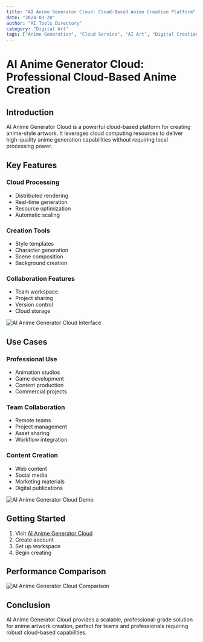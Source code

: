 ```yaml
---
title: "AI Anime Generator Cloud: Cloud-Based Anime Creation Platform"
date: "2024-03-20"
author: "AI Tools Directory"
category: "Digital Art"
tags: ["Anime Generation", "Cloud Service", "AI Art", "Digital Creation"]
---
```


# AI Anime Generator Cloud: Professional Cloud-Based Anime Creation

## Introduction

AI Anime Generator Cloud is a powerful cloud-based platform for creating anime-style artwork. It leverages cloud computing resources to deliver high-quality anime generation capabilities without requiring local processing power.

## Key Features

### Cloud Processing
- Distributed rendering
- Real-time generation
- Resource optimization
- Automatic scaling

### Creation Tools
- Style templates
- Character generation
- Scene composition
- Background creation

### Collaboration Features
- Team workspace
- Project sharing
- Version control
- Cloud storage

![AI Anime Generator Cloud Interface](/imgs/ai-anime-generator-cloud/interface.jpg)

## Use Cases

### Professional Use
- Animation studios
- Game development
- Content production
- Commercial projects

### Team Collaboration
- Remote teams
- Project management
- Asset sharing
- Workflow integration

### Content Creation
- Web content
- Social media
- Marketing materials
- Digital publications

![AI Anime Generator Cloud Demo](/imgs/ai-anime-generator-cloud/demo.jpg)

## Getting Started

1. Visit [AI Anime Generator Cloud](https://ai-anime-generator-cloud.com)
2. Create account
3. Set up workspace
4. Begin creating

## Performance Comparison

![AI Anime Generator Cloud Comparison](/imgs/ai-anime-generator-cloud/comparison.jpg)

## Conclusion

AI Anime Generator Cloud provides a scalable, professional-grade solution for anime artwork creation, perfect for teams and professionals requiring robust cloud-based capabilities. 
